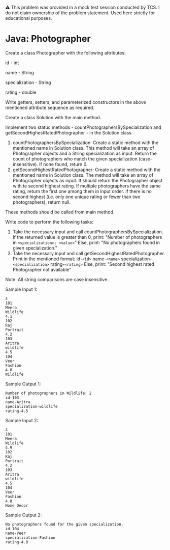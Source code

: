 ⚠️ This problem was provided in a mock test session conducted by TCS.
I do not claim ownership of the problem statement.
Used here strictly for educational purposes.

# Java: Photographer

Create a class Photographer with the following attributes:

id - int

name - String

specialization - String

rating - double

Write getters, setters, and parameterized constructors in the above mentioned attribute sequence as required.

Create a class Solution with the main method.

Implement two statuc methods - countPhotographersBySpecialization and getSecondHighestRatedPhotographer - in the Solution class.

1. countPhotographersBySpecialization: Create a static method with the mentioned name in Solution class. This method will take an array of Photographer objects and a String specialization as input. Return the count of photographers who match the given specialization (case-insensitive). If none found, return 0.
2. getSecondHighestRatedPhotographer: Create a static method with the mentioned name in Solution class. The method will take an array of Photographer objects as input. It should return the Photographer object with te second highest rating. If multiple photographers have the same rating, return the first one among them in input order. If there is no second highest (i.e. only one unique rating or fewer than two photographers), return null.

These methods should be called from main method.

Write code to perform the following tasks:

1. Take the necessary input and call countPhotographersBySpecialization. If the returned value is greater than 0, print: "Number of photographers in `<specialization>: <value>`"
   Else, print: "No photographers found in given specialization."
2. Take the necessary input and call getSecondHighestRatedPhotographer. Print in the mentioned format:
   id-`<id>`
   name-`<name>`
   specialization-`<specialization>`
   rating-`<rating>`
   Else, print: "Second highest rated Photographer not available"

Note: All string comparisons are case insensitive.

Sample Input 1:

```
4
101
Meera
Wildlife
4.1
102
Raj
Portrait
4.2
103
Aritra
wildlife
4.5
104
Veer
Fashion
4.8
Wildlife
```

Sample Output 1:

```
Number of photographers in Wildlife: 2
id-103
name-Aritra
specialization-wildlife
rating-4.5
```

Sample Input 2:

```
4
101
Meera
Wildlife
4.9
102
Raj
Portrait
4.2
103
Aritra
wildlife
4.5
104
Veer
Fashion
4.8
Home Decor
```

Sample Output 2:

```
No photographers found for the given specialization.
id-104
name-Veer
specialization-Fashion
rating-4.8
```
